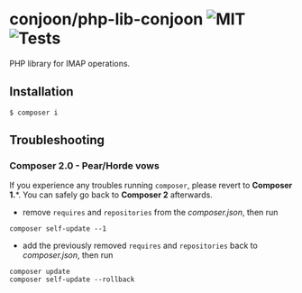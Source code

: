 # conjoon/php-lib-conjoon ![MIT](https://img.shields.io/github/license/conjoon/php-lib-conjoon) ![Tests](https://github.com/conjoon/php-lib-conjoon/actions/workflows/run.tests.yml/badge.svg)
PHP library for IMAP operations. 

## Installation

```shell
$ composer i
```

## Troubleshooting

### Composer 2.0 - Pear/Horde vows
If you experience any troubles running `composer`, please revert to **Composer 1.***. You can safely 
go back to **Composer 2** afterwards.

 - remove `requires` and `repositories` from the _composer.json_, then run
```shell
composer self-update --1
```
 - add the previously removed `requires` and `repositories` back to _composer.json_, then run
```shell
composer update
composer self-update --rollback
```